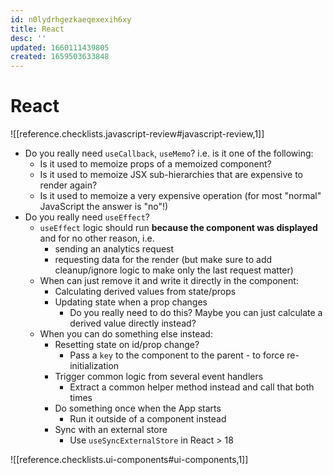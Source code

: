 ```yaml
---
id: n0lydrhgezkaeqexexih6xy
title: React
desc: ''
updated: 1660111439805
created: 1659503633848
---
```

# React
![[reference.checklists.javascript-review#javascript-review,1]]

- Do you really need `useCallback`, `useMemo`? i.e. is it one of the following:
  - Is it used to memoize props of a memoized component?
  - Is it used to memoize JSX sub-hierarchies that are expensive to render again?
  - Is it used to memoize a very expensive operation (for most "normal" JavaScript the answer is "no"!)
- Do you really need `useEffect`?
  - `useEffect` logic should run **because the component was displayed** and for no other reason, i.e.
    - sending an analytics request
    - requesting data for the render (but make sure to add cleanup/ignore logic to make only the last request matter)
  - When can just remove it and write it directly in the component:
    - Calculating derived values from state/props
    - Updating state when a prop changes
      - Do you really need to do this? Maybe you can just calculate a derived value directly instead?
  - When you can do something else instead:
    - Resetting state on id/prop change?
      - Pass a `key` to the component to the parent - to force re-initialization
    - Trigger common logic from several event handlers
      - Extract a common helper method instead and call that both times
    - Do something once when the App starts
      - Run it outside of a component instead
    - Sync with an external store
      - Use `useSyncExternalStore` in React > 18

![[reference.checklists.ui-components#ui-components,1]]
